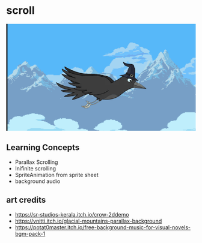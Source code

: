 # scroll

![screenshot](readme_assets/screenshot2.gif)

## Learning Concepts

* Parallax Scrolling
* Inifinite scrolling
* SpriteAnimation from sprite sheet
* background audio

## art credits

* https://sr-studios-kerala.itch.io/crow-2ddemo
* https://vnitti.itch.io/glacial-mountains-parallax-background
* https://potat0master.itch.io/free-background-music-for-visual-novels-bgm-pack-1